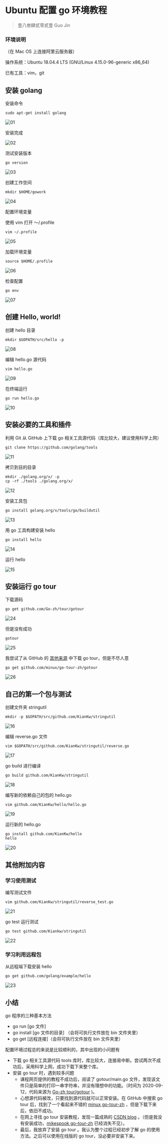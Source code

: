 # Ubuntu 配置 go 环境教程

> 壹八叁肆贰零贰壹 Guo Jin

### 环境说明

（在 Mac OS 上连接阿里云服务器）

操作系统：Ubuntu 18.04.4 LTS (GNU/Linux 4.15.0-96-generic x86_64)

已有工具：vim，git

## 安装 golang

安装命令

```shell
sudo apt-get install golang
```

![01](./imgs/01.jpg)

安装完成

![02](./imgs/02.jpg)

测试安装版本

```shell
go version
```

![03](./imgs/03.jpg)

创建工作空间

```shell
mkdir $HOME/gowork
```

![04](./imgs/04.jpg)

配置环境变量

使用 vim 打开 ～/.profile

```shell
vim ~/.profile
```

![05](./imgs/05.png)

加载环境变量

```shell
source $HOME/.profile
```

![06](./imgs/06.png)

检查配置

```shell
go env
```

![07](./imgs/07.png)

## 创建 Hello, world!

创建 hello 目录

```shell
mkdir $GOPATH/src/hello -p
```

![08](./imgs/08.png)

编辑 hello.go 源代码

```shell
vim hello.go
```

![09](./imgs/09.png)

在终端运行

```shell
go run hello.go
```

![10](./imgs/10.png)

## 安装必要的工具和插件

利用 Git 从 GitHub 上下载 go 相关工具源代码（库比较大，建议使用科学上网）

```shell
git clone https://github.com/golang/tools
```

![11](./imgs/11.png)

拷贝到目的目录

```shell
mkdir ./golang.org/x/ -p
cp -rf ./tools ./golang.org/x/
```

![12](./imgs/12.png)

安装工具包

```shell
go install golang.org/x/tools/go/buildutil
```

![13](./imgs/13.png)

用 go 工具构建安装 hello

```shell
go install hello
```

![14](./imgs/14.png)

运行 hello

![15](./imgs/15.png)

## 安装运行 go tour

下载源码

```shell
go get github.com/Go-zh/tour/gotour
```

![24](file://./imgs/24.png?lastModify=1599884012)

但是没有成功

```shell
gotour
```

![25](file://./imgs/25.png?lastModify=1599884012)

我尝试了从 GitHub 的 [其他来源](https://github.com/minux/go-tour-zh) 中下载 go tour，但是不尽人意

```shell
go get github.com/minux/go-tour-zh/gotour
```

![26](file://./imgs/26.png?lastModify=1599884012)

## 自己的第一个包与测试

创建文件夹 stringutil

```shell
mkdir -p $GOPATH/src/github.com/KianKw/stringutil
```

![16](./imgs/16.png)

编辑 reverse.go 文件

```shell
vim $GOPATH/src/github.com/KianKw/stringutil/reverse.go
```

![17](./imgs/17.png)

go build 进行编译

```shell
go build github.com/KianKw/stringutil
```

![18](./imgs/18.png)

编写新的依赖自己的包的 hello.go

```shell
vim github.com/KianKw/hello/hello.go
```

![19](./imgs/19.png)

运行新的 hello.go

```shell
go install github.com/KianKw/hello
hello
```

![20](./imgs/20.png)

## 其他附加内容

### 学习使用测试

编写测试文件

```shell
vim github.com/KianKw/stringutil/reverse_test.go
```

![21](./imgs/21.png)

go test 运行测试

```shell
go test github.com/Kiankw/stringutil
```

![22](./imgs/22.png)

### 学习利用远程包

从远程端下载安装 hello

```shell
go get github.com/golang/example/hello
```

![23](./imgs/23.png)

## 小结

go 程序的三种基本方法

* go run [go 文件]
* go install [go 文件的目录] （会将可执行文件放在 bin 文件夹里）
* go get [远程连接]（会将可执行文件放在 bin 文件夹里）

配置环境过程总的来说是比较顺利的，其中出现的小问题有

* 下载 go 相关工具源代码 tools 库时，库比较大，连接易中断。尝试两次不成功后，采用科学上网，成功下载下来整个库。
* 安装 go tour 时，遇到较多问题
  * 课程网页提供的教程不成功后，阅读了 gotour/main.go 文件，发现该文件只是简单的打印一串字符串，并没有理想中的功能。（时间为 2020-09-12，代码来源为 [Go-zh tour/gotour](https://github.com/Go-zh/tour/tree/master/gotour) )。
  * 心想源代码被改，只要找到源代码就可以正常安装。在 GitHub 中搜索 go tour 后，找到了一个看起来不错的 [minux go-tour-zh](https://github.com/minux/go-tour-zh) ，但是下载下来后，依旧不成功。
  * 在网上寻找 go tour 安装教程，发现一篇成熟的 [CSDN blog](https://blog.csdn.net/zhijiayang/article/details/48241443) 。（但是我没有安装成功，[mikespook go-tour-zh](https://bitbucket.org/mikespook/go-tour-zh) 已经消失不见）。
  * 最后，我放弃了安装 go tour 。我认为整个过程已经初步了解 go 的使用方法。之后可以使用在线版的 go tour，没必要非安装下来。


